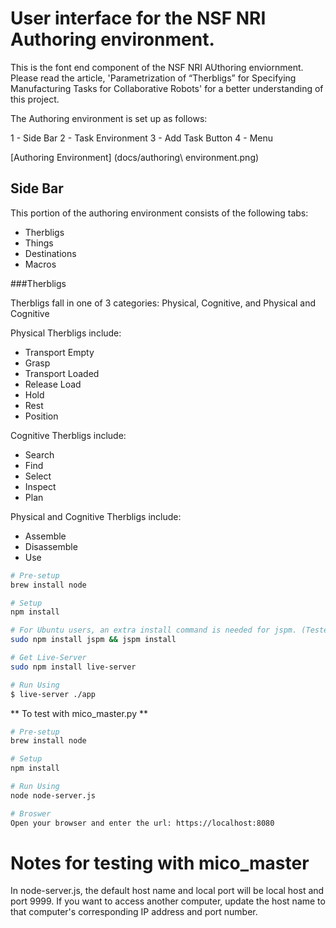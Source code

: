 # User interface for the NSF NRI Authoring environment.

This is the font end component of the NSF NRI AUthoring enviornment. Please read the article, 'Parametrization of “Therbligs”  for Specifying Manufacturing Tasks for Collaborative Robots' for a better understanding of this project.

The Authoring environment is set up as follows:

1 - Side Bar
2 - Task Environment
3 - Add Task Button
4 - Menu

[Authoring Environment] (docs/authoring\ environment.png)

## Side Bar

This portion of the authoring environment consists of the following tabs:
- Therbligs
- Things
- Destinations
- Macros

###Therbligs

Therbligs fall in one of 3 categories: Physical, Cognitive, and Physical and Cognitive

Physical Therbligs include:
- Transport Empty
- Grasp
- Transport Loaded
- Release Load
- Hold
- Rest
- Position

Cognitive Therbligs include:
- Search
- Find
- Select
- Inspect
- Plan

Physical and Cognitive Therbligs include:
- Assemble
- Disassemble
- Use 


```sh
# Pre-setup
brew install node

# Setup
npm install

# For Ubuntu users, an extra install command is needed for jspm. (Tested on Ubuntu 16)
sudo npm install jspm && jspm install

# Get Live-Server 
sudo npm install live-server

# Run Using
$ live-server ./app
```

** To test with mico_master.py **
```sh
# Pre-setup
brew install node

# Setup
npm install

# Run Using
node node-server.js

# Broswer
Open your browser and enter the url: https://localhost:8080
```

# Notes for testing with mico_master
In node-server.js, the default host name and local port will be local host and port 9999. If you want to access another computer, update the host name to that computer's corresponding IP address and port number.
